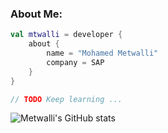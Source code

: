 ### About Me:
```kotlin
val mtwalli = developer {
    about {
        name = "Mohamed Metwalli"
        company = SAP
    }
}

// TODO Keep learning ...
```
![Metwalli's GitHub stats](https://github-readme-stats.vercel.app/api?username=mtwalli&show_icons=true&theme=transparent)
